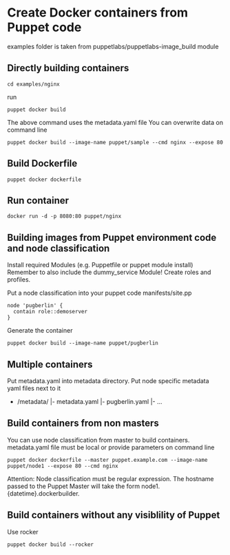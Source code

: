 # Create Docker containers from Puppet code

examples folder is taken from puppetlabs/puppetlabs-image_build module

## Directly building containers

    cd examples/nginx

run

    puppet docker build

The above command uses the metadata.yaml file
You can overwrite data on command line

    puppet docker build --image-name puppet/sample --cmd nginx --expose 80

## Build Dockerfile

    puppet docker dockerfile

## Run container

    docker run -d -p 8080:80 puppet/nginx

## Building images from Puppet environment code and node classification

Install required Modules (e.g. Puppetfile or puppet module install)
Remember to also include the dummy_service Module!
Create roles and profiles.

Put a node classification into your puppet code manifests/site.pp

    node 'pugberlin' {
      contain role::demoserver
    }

Generate the container

    puppet docker build --image-name puppet/pugberlin

## Multiple containers

Put metadata.yaml into metadata directory. Put node specific metadata yaml files next to it

  - /metadata/
      |- metadata.yaml
      |- pugberlin.yaml
      |- ...

## Build containers from non masters

You can use node classification from master to build containers.
metadata.yaml file must be local or provide parameters on command line

    puppet docker dockerfile --master puppet.example.com --image-name puppet/node1 --expose 80 --cmd nginx

Attention: Node classification must be regular expression.
The hostname passed to the Puppet Master will take the form node1.{datetime}.dockerbuilder.

## Build containers without any visiblility of Puppet

Use rocker

    puppet docker build --rocker

